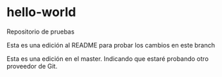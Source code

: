 # hello-world
Repositorio de pruebas

Esta es una edición al README para probar los cambios en este branch

Esta es una edición en el master.
Indicando que estaré probando otro proveedor de Git.
